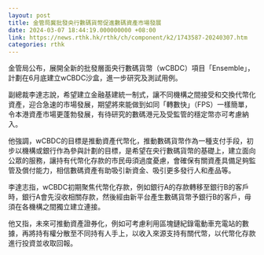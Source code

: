 ```yaml
---
layout: post
title: 金管局冀批發央行數碼貨幣促進數碼資產市場發展
date: 2024-03-07 18:44:19.000000000 +08:00
link: https://news.rthk.hk/rthk/ch/component/k2/1743587-20240307.htm
categories: rthk
---
```


金管局公布，展開全新的批發層面央行數碼貨幣（wCBDC）項目「Ensemble」，計劃在6月底建立wCBDC沙盒，進一步研究及測試用例。

副總裁李達志說，希望建立金融基建統一制式，讓不同機構之間接受和交換代幣化資產，迎合急速的市場發展，期望將來能做到如同「轉數快」（FPS）一樣簡單，令本港資產市場更蓬勃發展，有待研究的數碼港元及受監管的穩定幣亦可考慮納入。

他強調，wCBDC的目標是推動資產代幣化，推動數碼貨幣作為一種支付手段，初步以機構或銀行作為參與計劃的目標，是希望在央行數碼貨幣的基礎上，建立面向公眾的服務，讓持有代幣化存款的市民毋須過度憂慮，會確保有關資產具備足夠監管及償付能力，相信數碼資產有助吸引新資金、吸引更多發行人和產品等。

李達志指，wCBDC初期聚焦代幣化存款，例如銀行A的存款轉移至銀行B的客戶時，銀行A會先沒收相關存款，然後經由新平台產生數碼貨幣予銀行B的客戶，毋須在各機構之間獨立建立連接。

他又指，未來可推動資產證券化，例如可考慮利用區塊鏈紀錄電動車充電站的數據，再將持有權分散至不同持有人手上，以收入來源支持有關代幣，以代幣化存款進行投資並收取回報。
